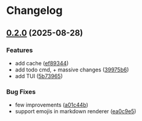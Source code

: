 # Changelog

## [0.2.0](https://github.com/Djiit/daily/compare/v0.1.0...v0.2.0) (2025-08-28)


### Features

* add cache ([ef89344](https://github.com/Djiit/daily/commit/ef89344b851d28d90f878c56807139450cbf963c))
* add todo cmd, + massive changes ([39975b6](https://github.com/Djiit/daily/commit/39975b61bf33376d7454bdef2383323e4ed56730))
* add TUI ([5b73965](https://github.com/Djiit/daily/commit/5b73965c2aed4481da3552c10b592086ce23504a))


### Bug Fixes

* few improvements ([a01c44b](https://github.com/Djiit/daily/commit/a01c44bde64e98072af51165047597fb9b89d179))
* support emojis in markdown renderer ([ea0c9e5](https://github.com/Djiit/daily/commit/ea0c9e5572e1e9633e3c1a6d293407b9e5e6c569))
